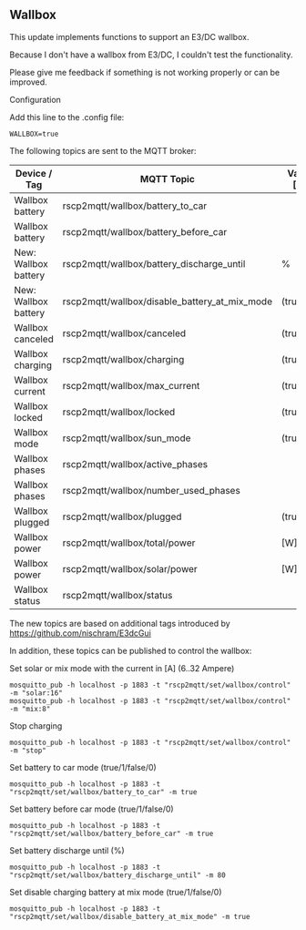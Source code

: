 ## Wallbox

This update implements functions to support an E3/DC wallbox.

Because I don't have a wallbox from E3/DC, I couldn't test the functionality.

Please give me feedback if something is not working properly or can be improved.

Configuration

Add this line to the .config file:
```
WALLBOX=true
```

The following topics are sent to the MQTT broker:

| Device / Tag | MQTT Topic | Values / [Unit] |
| --- | --- | --- |
| Wallbox battery | rscp2mqtt/wallbox/battery_to_car | |
| Wallbox battery | rscp2mqtt/wallbox/battery_before_car | |
| New: Wallbox battery | rscp2mqtt/wallbox/battery_discharge_until | % |
| New: Wallbox battery | rscp2mqtt/wallbox/disable_battery_at_mix_mode | (true/false) |
| Wallbox canceled | rscp2mqtt/wallbox/canceled | (true/false) |
| Wallbox charging | rscp2mqtt/wallbox/charging | (true/false) |
| Wallbox current | rscp2mqtt/wallbox/max_current | (true/false) |
| Wallbox locked | rscp2mqtt/wallbox/locked | (true/false) |
| Wallbox mode | rscp2mqtt/wallbox/sun_mode | (true/false) |
| Wallbox phases | rscp2mqtt/wallbox/active_phases | |
| Wallbox phases | rscp2mqtt/wallbox/number_used_phases | |
| Wallbox plugged | rscp2mqtt/wallbox/plugged | (true/false) |
| Wallbox power | rscp2mqtt/wallbox/total/power | [W] |
| Wallbox power | rscp2mqtt/wallbox/solar/power | [W] |
| Wallbox status | rscp2mqtt/wallbox/status | |

The new topics are based on additional tags introduced by https://github.com/nischram/E3dcGui

In addition, these topics can be published to control the wallbox:

Set solar or mix mode with the current in [A] (6..32 Ampere)
```
mosquitto_pub -h localhost -p 1883 -t "rscp2mqtt/set/wallbox/control" -m "solar:16"
mosquitto_pub -h localhost -p 1883 -t "rscp2mqtt/set/wallbox/control" -m "mix:8"
```

Stop charging
```
mosquitto_pub -h localhost -p 1883 -t "rscp2mqtt/set/wallbox/control" -m "stop"
```

Set battery to car mode (true/1/false/0)
```
mosquitto_pub -h localhost -p 1883 -t "rscp2mqtt/set/wallbox/battery_to_car" -m true
```

Set battery before car mode (true/1/false/0)
```
mosquitto_pub -h localhost -p 1883 -t "rscp2mqtt/set/wallbox/battery_before_car" -m true
```

Set battery discharge until (%)
```
mosquitto_pub -h localhost -p 1883 -t "rscp2mqtt/set/wallbox/battery_discharge_until" -m 80
```

Set disable charging battery at mix mode (true/1/false/0)
```
mosquitto_pub -h localhost -p 1883 -t "rscp2mqtt/set/wallbox/disable_battery_at_mix_mode" -m true
```
